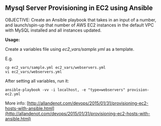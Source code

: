 ## Mysql Server Provisioning in EC2 using Ansible 

OBJECTIVE: Create an Ansible playbook that takes in an input of a number, and launch/spin-up that number of AWS EC2 instances in the default VPC with MySQL installed and all instances updated.


**Usage:**

Create a variables file using *ec2_vars/sample.yml* as a template.

E.g. 

    cp ec2_vars/sample.yml ec2_vars/webservers.yml
    vi ec2_vars/webservers.yml
    
After setting all variables, run it:

    ansible-playbook -vv -i localhost, -e "type=webservers" provision-ec2.yml
    
More info: [http://allandenot.com/devops/2015/01/31/provisioning-ec2-hosts-with-ansible.html](http://allandenot.com/devops/2015/01/31/provisioning-ec2-hosts-with-ansible.html)
